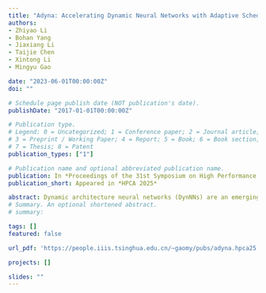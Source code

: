 ```yaml
---
title: "Adyna: Accelerating Dynamic Neural Networks with Adaptive Scheduling"
authors:
- Zhiyao Li
- Bohan Yang
- Jiaxiang Li
- Taijie Chen
- Xintong Li
- Mingyu Gao

date: "2023-06-01T00:00:00Z"
doi: ""

# Schedule page publish date (NOT publication's date).
publishDate: "2017-01-01T00:00:00Z"

# Publication type.
# Legend: 0 = Uncategorized; 1 = Conference paper; 2 = Journal article;
# 3 = Preprint / Working Paper; 4 = Report; 5 = Book; 6 = Book section;
# 7 = Thesis; 8 = Patent
publication_types: ["1"]

# Publication name and optional abbreviated publication name.
publication: In *Proceedings of the 31st Symposium on High Performance Computer Architecture*
publication_short: Appeared in *HPCA 2025*

abstract: Dynamic architecture neural networks (DynNNs) are an emerging type of deep learning models that can leverage different processing difficulties of data samples to dynamically reduce computation demands at runtime. However, current GPUs and specialized accelerators lack the necessary architecture and dataflow support to achieve the promised theoretical efficiency improvements due to the high dynamism in DynNN execution. We propose Adyna, a novel hardware-software co-design solution to efficiently support DynNN inference. Adyna uses a unified representation to capture most existing DynNNs to enable a general design. It features a dynamism-aware, multi-kernel selection paradigm, in which the dataflow scheduler makes resource allocation decisions according to the distribution of dynamic size values, and the hardware architecture keeps multiple precompiled kernels and selects the best matching one to process each specific data sample according to its dynamic size. Adyna further uses an effective kernel sampling algorithm to carefully choose the set of kernels to load onto the hardware. Evaluated on various DynNN models, Adyna can outperform state-of-the-art multi-tile and multi-tenant accelerators by 1.70× and 1.57× on average, and up to 2.32× and 2.01×.
# Summary. An optional shortened abstract.
# summary: 

tags: []
featured: false

url_pdf: 'https://people.iiis.tsinghua.edu.cn/~gaomy/pubs/adyna.hpca25.pdf'

projects: []

slides: ""
---
```


